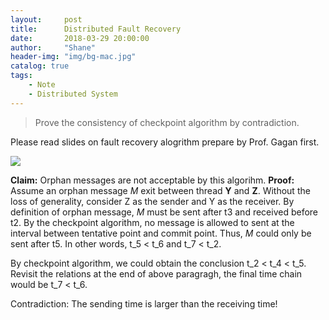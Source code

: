 ```yaml
---
layout:     post
title:      Distributed Fault Recovery
date:       2018-03-29 20:00:00
author:     "Shane"
header-img: "img/bg-mac.jpg"
catalog: true
tags:
    - Note
    - Distributed System
---
```


> Prove the consistency of checkpoint algorithm by contradiction.

Please read slides on fault recovery alogrithm prepare by Prof. Gagan first.

![](https://i.imgur.com/SkYA9dr.jpg)

**Claim:** Orphan messages are not acceptable by this algorihm.
**Proof:** <br>
Assume an orphan message *M* exit between thread **Y** and **Z**. Without the loss of generality, consider Z as the sender and Y as the receiver. By definition of orphan message, *M* must be sent after t3 and received before t2. By the checkpoint algorithm, no message is allowed to sent at the interval between tentative point and commit point. Thus, *M* could only be sent after t5. In other words, t_5 < t_6 and t_7 < t_2.

By checkpoint algorithm, we could obtain the conclusion t_2 < t_4 < t_5. Revisit the relations at the end of above paragragh, the final time chain would be t_7 < t_6.

Contradiction: The sending time is larger than the receiving time! 
